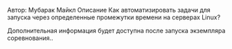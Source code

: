 Автор: Мубарак Майкл
Описание
Как автоматизировать задачи для запуска через определенные промежутки времени на серверах Linux?

Дополнительная информация будет доступна после запуска экземпляра соревнования..
